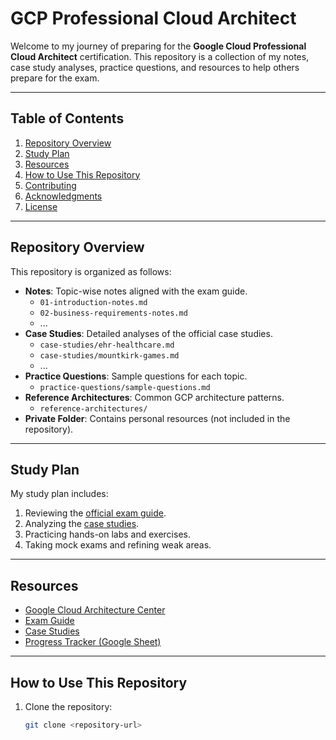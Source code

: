 # GCP Professional Cloud Architect

Welcome to my journey of preparing for the **Google Cloud Professional Cloud Architect** certification. This repository is a collection of my notes, case study analyses, practice questions, and resources to help others prepare for the exam.

---

## Table of Contents

1. [Repository Overview](#repository-overview)
2. [Study Plan](#study-plan)
3. [Resources](#resources)
4. [How to Use This Repository](#how-to-use-this-repository)
5. [Contributing](#contributing)
6. [Acknowledgments](#acknowledgments)
7. [License](#license)

---

## Repository Overview

This repository is organized as follows:

- **Notes**: Topic-wise notes aligned with the exam guide.
  - `01-introduction-notes.md`
  - `02-business-requirements-notes.md`
  - ...
- **Case Studies**: Detailed analyses of the official case studies.
  - `case-studies/ehr-healthcare.md`
  - `case-studies/mountkirk-games.md`
  - ...
- **Practice Questions**: Sample questions for each topic.
  - `practice-questions/sample-questions.md`
- **Reference Architectures**: Common GCP architecture patterns.
  - `reference-architectures/`
- **Private Folder**: Contains personal resources (not included in the repository).

---

## Study Plan

My study plan includes:
1. Reviewing the [official exam guide](https://services.google.com/fh/files/misc/professional_cloud_architect_exam_guide_english.pdf).
2. Analyzing the [case studies](https://cloud.google.com/certification/guides/cloud-architect).
3. Practicing hands-on labs and exercises.
4. Taking mock exams and refining weak areas.

---

## Resources

- [Google Cloud Architecture Center](https://cloud.google.com/architecture)
- [Exam Guide](https://services.google.com/fh/files/misc/professional_cloud_architect_exam_guide_english.pdf)
- [Case Studies](https://cloud.google.com/certification/guides/cloud-architect)
- [Progress Tracker (Google Sheet)](https://docs.google.com/spreadsheets/d/1aO-ETdX8ppKcnf7SH76AMA_zvG2HVg63iC-fRA1Ywm8/edit?usp=sharing)

---

## How to Use This Repository

1. Clone the repository:
   ```bash
   git clone <repository-url>